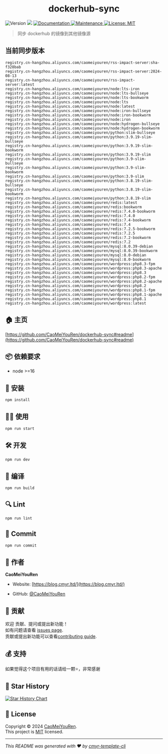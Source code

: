 <h1 align="center">dockerhub-sync </h1>
<p>
  <img alt="Version" src="https://img.shields.io/badge/version-0.1.0-blue.svg?cacheSeconds=2592000" />
  <img src="https://img.shields.io/badge/node-%3E%3D16-blue.svg" />
  <a href="https://github.com/CaoMeiYouRen/dockerhub-sync#readme" target="_blank">
    <img alt="Documentation" src="https://img.shields.io/badge/documentation-yes-brightgreen.svg" />
  </a>
  <a href="https://github.com/CaoMeiYouRen/dockerhub-sync/graphs/commit-activity" target="_blank">
    <img alt="Maintenance" src="https://img.shields.io/badge/Maintained%3F-yes-green.svg" />
  </a>
  <a href="https://github.com/CaoMeiYouRen/dockerhub-sync/blob/master/LICENSE" target="_blank">
    <img alt="License: MIT" src="https://img.shields.io/github/license/CaoMeiYouRen/dockerhub-sync?color=yellow" />
  </a>
</p>


> 同步 dockerhub 的镜像到其他镜像源

## 当前同步版本

<!-- DOCKER_START -->
```
registry.cn-hangzhou.aliyuncs.com/caomeiyouren/rss-impact-server:sha-f328bab
registry.cn-hangzhou.aliyuncs.com/caomeiyouren/rss-impact-server:2024-08-13
registry.cn-hangzhou.aliyuncs.com/caomeiyouren/rss-impact-server:latest
registry.cn-hangzhou.aliyuncs.com/caomeiyouren/node:lts-iron
registry.cn-hangzhou.aliyuncs.com/caomeiyouren/node:lts-bullseye
registry.cn-hangzhou.aliyuncs.com/caomeiyouren/node:lts-bookworm
registry.cn-hangzhou.aliyuncs.com/caomeiyouren/node:lts
registry.cn-hangzhou.aliyuncs.com/caomeiyouren/node:latest
registry.cn-hangzhou.aliyuncs.com/caomeiyouren/node:iron-bullseye
registry.cn-hangzhou.aliyuncs.com/caomeiyouren/node:iron-bookworm
registry.cn-hangzhou.aliyuncs.com/caomeiyouren/node:iron
registry.cn-hangzhou.aliyuncs.com/caomeiyouren/node:hydrogen-bullseye
registry.cn-hangzhou.aliyuncs.com/caomeiyouren/node:hydrogen-bookworm
registry.cn-hangzhou.aliyuncs.com/caomeiyouren/python:slim-bullseye
registry.cn-hangzhou.aliyuncs.com/caomeiyouren/python:3.9.19-slim-bullseye
registry.cn-hangzhou.aliyuncs.com/caomeiyouren/python:3.9.19-slim-bookworm
registry.cn-hangzhou.aliyuncs.com/caomeiyouren/python:3.9.19-slim
registry.cn-hangzhou.aliyuncs.com/caomeiyouren/python:3.9-slim-bullseye
registry.cn-hangzhou.aliyuncs.com/caomeiyouren/python:3.9-slim-bookworm
registry.cn-hangzhou.aliyuncs.com/caomeiyouren/python:3.9-slim
registry.cn-hangzhou.aliyuncs.com/caomeiyouren/python:3.8.19-slim-bullseye
registry.cn-hangzhou.aliyuncs.com/caomeiyouren/python:3.8.19-slim-bookworm
registry.cn-hangzhou.aliyuncs.com/caomeiyouren/python:3.8.19-slim
registry.cn-hangzhou.aliyuncs.com/caomeiyouren/redis:latest
registry.cn-hangzhou.aliyuncs.com/caomeiyouren/redis:bookworm
registry.cn-hangzhou.aliyuncs.com/caomeiyouren/redis:7.4.0-bookworm
registry.cn-hangzhou.aliyuncs.com/caomeiyouren/redis:7.4.0
registry.cn-hangzhou.aliyuncs.com/caomeiyouren/redis:7.4-bookworm
registry.cn-hangzhou.aliyuncs.com/caomeiyouren/redis:7.4
registry.cn-hangzhou.aliyuncs.com/caomeiyouren/redis:7.2.5-bookworm
registry.cn-hangzhou.aliyuncs.com/caomeiyouren/redis:7.2.5
registry.cn-hangzhou.aliyuncs.com/caomeiyouren/redis:7.2-bookworm
registry.cn-hangzhou.aliyuncs.com/caomeiyouren/redis:7.2
registry.cn-hangzhou.aliyuncs.com/caomeiyouren/mysql:8.0.39-debian
registry.cn-hangzhou.aliyuncs.com/caomeiyouren/mysql:8.0.39-bookworm
registry.cn-hangzhou.aliyuncs.com/caomeiyouren/mysql:8.0-debian
registry.cn-hangzhou.aliyuncs.com/caomeiyouren/mysql:8.0-bookworm
registry.cn-hangzhou.aliyuncs.com/caomeiyouren/wordpress:php8.3-fpm
registry.cn-hangzhou.aliyuncs.com/caomeiyouren/wordpress:php8.3-apache
registry.cn-hangzhou.aliyuncs.com/caomeiyouren/wordpress:php8.3
registry.cn-hangzhou.aliyuncs.com/caomeiyouren/wordpress:php8.2-fpm
registry.cn-hangzhou.aliyuncs.com/caomeiyouren/wordpress:php8.2-apache
registry.cn-hangzhou.aliyuncs.com/caomeiyouren/wordpress:php8.2
registry.cn-hangzhou.aliyuncs.com/caomeiyouren/wordpress:php8.1-fpm
registry.cn-hangzhou.aliyuncs.com/caomeiyouren/wordpress:php8.1-apache
registry.cn-hangzhou.aliyuncs.com/caomeiyouren/wordpress:php8.1
registry.cn-hangzhou.aliyuncs.com/caomeiyouren/wordpress:latest
```
<!-- DOCKER_END -->

## 🏠 主页

[https://github.com/CaoMeiYouRen/dockerhub-sync#readme](https://github.com/CaoMeiYouRen/dockerhub-sync#readme)


## 📦 依赖要求


- node >=16

## 🚀 安装

```sh
npm install
```

## 👨‍💻 使用

```sh
npm run start
```

## 🛠️ 开发

```sh
npm run dev
```

## 🔧 编译

```sh
npm run build
```

## 🔍 Lint

```sh
npm run lint
```

## 💾 Commit

```sh
npm run commit
```


## 👤 作者


**CaoMeiYouRen**

* Website: [https://blog.cmyr.ltd/](https://blog.cmyr.ltd/)

* GitHub: [@CaoMeiYouRen](https://github.com/CaoMeiYouRen)


## 🤝 贡献

欢迎 贡献、提问或提出新功能！<br />如有问题请查看 [issues page](https://github.com/CaoMeiYouRen/dockerhub-sync/issues). <br/>贡献或提出新功能可以查看[contributing guide](https://github.com/CaoMeiYouRen/dockerhub-sync/blob/master/CONTRIBUTING.md).

## 💰 支持

如果觉得这个项目有用的话请给一颗⭐️，非常感谢

## 🌟 Star History

[![Star History Chart](https://api.star-history.com/svg?repos=CaoMeiYouRen/dockerhub-sync&type=Date)](https://star-history.com/#CaoMeiYouRen/dockerhub-sync&Date)

## 📝 License

Copyright © 2024 [CaoMeiYouRen](https://github.com/CaoMeiYouRen).<br />
This project is [MIT](https://github.com/CaoMeiYouRen/dockerhub-sync/blob/master/LICENSE) licensed.

***
_This README was generated with ❤️ by [cmyr-template-cli](https://github.com/CaoMeiYouRen/cmyr-template-cli)_

